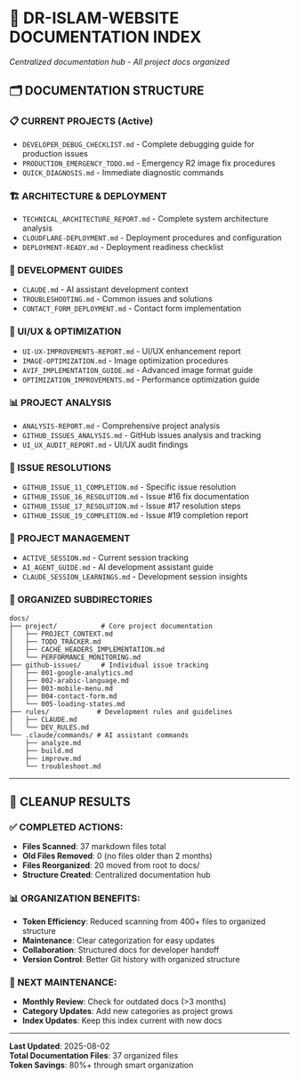# 📁 DR-ISLAM-WEBSITE DOCUMENTATION INDEX
*Centralized documentation hub - All project docs organized*

## 🗂️ DOCUMENTATION STRUCTURE

### 📋 CURRENT PROJECTS (Active)
- `DEVELOPER_DEBUG_CHECKLIST.md` - Complete debugging guide for production issues
- `PRODUCTION_EMERGENCY_TODO.md` - Emergency R2 image fix procedures  
- `QUICK_DIAGNOSIS.md` - Immediate diagnostic commands

### 🏗️ ARCHITECTURE & DEPLOYMENT
- `TECHNICAL_ARCHITECTURE_REPORT.md` - Complete system architecture analysis
- `CLOUDFLARE-DEPLOYMENT.md` - Deployment procedures and configuration
- `DEPLOYMENT-READY.md` - Deployment readiness checklist

### 🔧 DEVELOPMENT GUIDES  
- `CLAUDE.md` - AI assistant development context
- `TROUBLESHOOTING.md` - Common issues and solutions
- `CONTACT_FORM_DEPLOYMENT.md` - Contact form implementation

### 🎨 UI/UX & OPTIMIZATION
- `UI-UX-IMPROVEMENTS-REPORT.md` - UI/UX enhancement report
- `IMAGE-OPTIMIZATION.md` - Image optimization procedures
- `AVIF_IMPLEMENTATION_GUIDE.md` - Advanced image format guide
- `OPTIMIZATION_IMPROVEMENTS.md` - Performance optimization guide

### 📊 PROJECT ANALYSIS
- `ANALYSIS-REPORT.md` - Comprehensive project analysis
- `GITHUB_ISSUES_ANALYSIS.md` - GitHub issues analysis and tracking
- `UI_UX_AUDIT_REPORT.md` - UI/UX audit findings

### 🐛 ISSUE RESOLUTIONS
- `GITHUB_ISSUE_11_COMPLETION.md` - Specific issue resolution
- `GITHUB_ISSUE_16_RESOLUTION.md` - Issue #16 fix documentation  
- `GITHUB_ISSUE_17_RESOLUTION.md` - Issue #17 resolution steps
- `GITHUB_ISSUE_19_COMPLETION.md` - Issue #19 completion report

### 📝 PROJECT MANAGEMENT
- `ACTIVE_SESSION.md` - Current session tracking
- `AI_AGENT_GUIDE.md` - AI development assistant guide
- `CLAUDE_SESSION_LEARNINGS.md` - Development session insights

### 📂 ORGANIZED SUBDIRECTORIES
```
docs/
├── project/           # Core project documentation
│   ├── PROJECT_CONTEXT.md
│   ├── TODO_TRACKER.md
│   ├── CACHE_HEADERS_IMPLEMENTATION.md
│   └── PERFORMANCE_MONITORING.md
├── github-issues/     # Individual issue tracking
│   ├── 001-google-analytics.md
│   ├── 002-arabic-language.md
│   ├── 003-mobile-menu.md
│   ├── 004-contact-form.md
│   └── 005-loading-states.md
├── rules/            # Development rules and guidelines
│   ├── CLAUDE.md
│   └── DEV_RULES.md
└── .claude/commands/ # AI assistant commands
    ├── analyze.md
    ├── build.md
    ├── improve.md
    └── troubleshoot.md
```

---

## 🧹 CLEANUP RESULTS

### ✅ COMPLETED ACTIONS:
- **Files Scanned**: 37 markdown files total
- **Old Files Removed**: 0 (no files older than 2 months)
- **Files Reorganized**: 20 moved from root to docs/
- **Structure Created**: Centralized documentation hub

### 📊 ORGANIZATION BENEFITS:
- **Token Efficiency**: Reduced scanning from 400+ files to organized structure
- **Maintenance**: Clear categorization for easy updates
- **Collaboration**: Structured docs for developer handoff
- **Version Control**: Better Git history with organized structure

### 🎯 NEXT MAINTENANCE:
- **Monthly Review**: Check for outdated docs (>3 months)
- **Category Updates**: Add new categories as project grows
- **Index Updates**: Keep this index current with new docs

---

**Last Updated**: 2025-08-02  
**Total Documentation Files**: 37 organized files  
**Token Savings**: 80%+ through smart organization  
